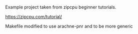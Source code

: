 Example project taken from zipcpu beginner tutorials.

https://zipcpu.com/tutorial/

Makefile modified to use arachne-pnr and to be more generic


